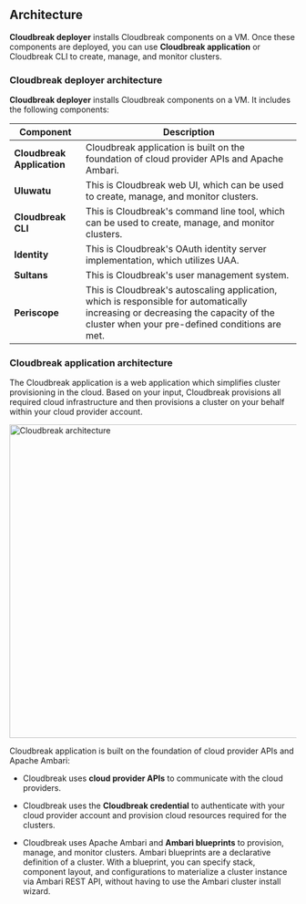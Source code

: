 ## Architecture  

**Cloudbreak deployer** installs Cloudbreak components on a VM. Once these components are deployed, you can use **Cloudbreak application** or Cloudbreak CLI to create, manage, and monitor clusters. 

### Cloudbreak deployer architecture

**Cloudbreak deployer** installs Cloudbreak components on a VM. It includes the following components:

| Component | Description |
|---|---|
| **Cloudbreak Application** | Cloudbreak application is built on the foundation of cloud provider APIs and Apache Ambari. | 
| **Uluwatu** | This is Cloudbreak web UI, which can be used to create, manage, and monitor clusters. |
| **Cloudbreak CLI** | This is Cloudbreak's command line tool, which can be used to create, manage, and monitor clusters. | 
| **Identity** | This is Cloudbreak's OAuth identity server implementation, which utilizes UAA. |
| **Sultans** | This is Cloudbreak's user management system. | 
| **Periscope** | This is Cloudbreak's autoscaling application, which is responsible for automatically increasing or decreasing the capacity of the cluster when your pre-defined conditions are met. |
 

### Cloudbreak application architecture 

The Cloudbreak application is a web application which simplifies cluster provisioning in the cloud. Based on your input, Cloudbreak provisions all required cloud infrastructure and then provisions a cluster on your behalf within your cloud provider account.   

<a href="../images/cb_arch.png" target="_blank" title="click to enlarge"><img src="../images/cb_arch.png" width="550" title="Cloudbreak architecture"></a> 

[Comment]: <> (Source: https://docs.google.com/presentation/d/1Br69oOMZIUwQA_qLGslbZW4UxgvSmpSp7FgYuFVwJkE/edit)

Cloudbreak application is built on the foundation of cloud provider APIs and Apache Ambari:
    
* Cloudbreak uses **cloud provider APIs** to communicate with the cloud providers. 

* Cloudbreak uses the **Cloudbreak credential** to authenticate with your cloud provider account and provision cloud resources required for the clusters. 
    
* Cloudbreak uses Apache Ambari and **Ambari blueprints** to provision, manage, and monitor clusters. Ambari blueprints are a declarative definition of a cluster. With a blueprint, you can specify stack, component layout, and configurations to materialize a cluster instance via Ambari REST API, without having to use the Ambari cluster install wizard.     
  
  


   
